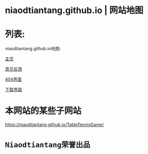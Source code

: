 # niaodtiantang.github.io | 网站地图
# 列表:

niaodtiantang.github.io地图:

<a href="http://niaodtiantang.github.io">主页</a>
  
<a href="http://niaodtiantang.github.io/意见反馈">意见反馈</a>

<a href="http://niaodtiantang.github.io/404">404界面</a>

<a href="http://niaodtiantang.github.io/download">下载界面</a>

# 本网站的某些子网站

<a href="https://niaodtiantang.github.io/TableTennisGame/">https://niaodtiantang.github.io/TableTennisGame/</a>

# ```Niaodtiantang荣誉出品```
